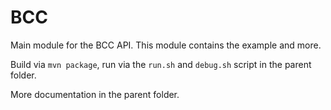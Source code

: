 BCC
===

Main module for the BCC API. This module contains the example and more.

Build via `mvn package`, run via the `run.sh` and `debug.sh` script in the parent folder.

More documentation in the parent folder.